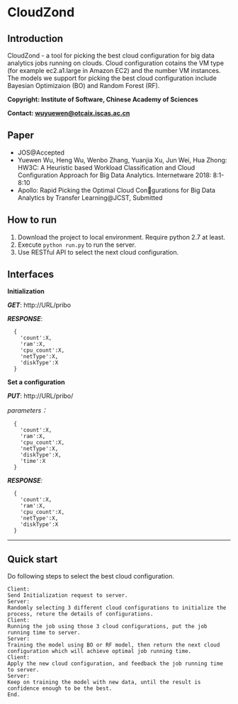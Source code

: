 # CloudZond
## Introduction
CloudZond - a tool for picking the best cloud configuration for big data analytics jobs running on clouds. Cloud configuration cotains the VM type (for example ec2.a1.large in Amazon EC2) and the number VM instances. The models we support for picking the best cloud configuration include Bayesian Optimizaion (BO) and Random Forest (RF).

**Copyright: Institute of Software, Chinese Academy of Sciences**

**Contact: wuyuewen@otcaix.iscas.ac.cn**

## Paper

- JOS@Accepted
- Yuewen Wu, Heng Wu, Wenbo Zhang, Yuanjia Xu, Jun Wei, Hua Zhong:
HW3C: A Heuristic based Workload Classification and Cloud Configuration Approach for Big Data Analytics. Internetware 2018: 8:1-8:10
- Apollo: Rapid Picking the Optimal Cloud Congurations for Big Data Analytics by Transfer Learning@JCST, Submitted

## How to run
1. Download the project to local environment. Require python 2.7 at least.
2. Execute ```python run.py``` to run the server.
3. Use RESTful API to select the next cloud configuration.

## Interfaces

**Initialization**

_**GET**_: http://URL/pribo

**_RESPONSE_**:

```
  {
    'count':X,
    'ram':X,
    'cpu_count':X,
    'netType':X,
    'diskType':X
  }
```


**Set a configuration**

_**PUT**_: http://URL/pribo/

   _parameters：_
```
  {
    'count':X,
    'ram':X,
    'cpu_count':X,
    'netType':X,
    'diskType':X,
    'time':X
  }
```
_**RESPONSE**:_
```
  {
    'count':X,
    'ram':X,
    'cpu_count':X,
    'netType':X,
    'diskType':X
  }
```

---

## Quick start


Do following steps to select the best cloud configuration.
```
Client:
Send Initialization request to server.
Server:
Randomly selecting 3 different cloud configurations to initialize the process, reture the details of configurations.
Client:
Running the job using those 3 cloud configurations, put the job running time to server.
Server:
Training the model using BO or RF model, then return the next cloud configuration which will achieve optimal job running time.
Client:
Apply the new cloud configuration, and feedback the job running time to server.
Server:
Keep on training the model with new data, until the result is confidence enough to be the best.
End.
```
